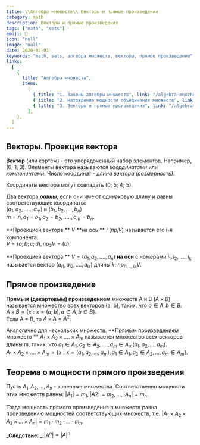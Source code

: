 ```yaml
---
title: \\Алгебра множеств\\ Векторы и прямые произведения
category: math
description: Векторы и прямые произведения
tags: ["math", "sets"]
emoji: 🧮
icon: "null"
image: "null"
date: 2020-08-01
keywords: "math, sets, алгебра множеств, векторы, прямое произведение"
links:
  [
    {
      title: "Алгебра множеств",
      items:
        [
          { title: "1. Законы алгебры множеств", link: "/algebra-mnozhestv-zakony-algebry-mnozhestv" },
          { title: "2. Нахождение мощности объединения множеств", link: "/algebra-mnozhestv-nahozhdenie-moshhnosti-obedineniya-mnozhestv" },
          { title: "3. Векторы и прямые произведения", link: "/algebra-mnozhestv-vektory-i-pryamye-proizvedeniya" }
        ],
    },
  ]
---
```


## Векторы. Проекция вектора

**Вектор** (или кортеж) - это упорядоченный набор элементов. Например, (0; 1; 3). Элементы вектора называются _координатами_ или _компонентами_. Число координат - _длина вектора (размерность)_.

Координаты вектора могут совпадать (0; 5; 4; 5).

Два вектора **_равны_**, если они имеют одинаковую длину и равны соответствующие координаты:  
$(а_1, а_2, ....., а_m)$ и $(b_1, b_2, ...., b_n)$  
$m = n, a_1 = b_1, a_2 = b_2, ....., a_m = b_n.$

**Проекцией вектора ** $V$ **на ось ** $i$ $(пр_i V)$ называется его i-я компонента.  
$V = (a; b; c; d),  пр_2 V = (b)$.

**Проекцией вектора ** $V = (a_1, a_2, ...., a_n)$ **на оси** с номерами $i_1, i_2,...., i_k$ называется вектор $(a_{i1}, a_{i2}, ...., a_{ik})$ длины $k$: $пр_{i1,..,ik} V$.

## Прямое произведение

**Прямым (декартовым) произведением** множеств A и B $( A \times B )$ называется множество всех векторов (a; b), таких, что $a \in А, b \in В$:  
$A \times B = \left\{ { x : x = (a; b), a \in А, b \in В} \right\}$.  
Если A = B, то $A \times A = A^2$.  

Аналогично для нескольких множеств. **Прямым произведением множеств ** $A_1 \times A_2 \times .... \times A_m$ называется множество всех векторов длины m, таких, что $a_1 \in А_1, a_2 \in А_2, ...., a_m \in A_m (a_1, a_2, ..., a_m)$.  
$A_1 \times A_2 \times .... \times A_m = \left\{ {x: x=(a_1, a_2, ..., a_m), a_1 \in A_1, a_2 \in A_2, ..., a_m \in A_m} \right\}$.

## Теорема о мощности прямого произведения

Пусть $A_1, A_2, ..., A_n$ - конечные множества. Соответственно мощности этих множеств равны: $\left| A_1 \right| = m_1, \left| A2 \right| = m_2, ..., \left| A_n \right| = m_n$.

Тогда мощность прямого произведения n множеств равна произведению мощностей соответствующих множеств, т.е. $\left| A_1 \times A_2 \times A_3 \times ... \times A_n \right| = m_1 \cdot m_2 \cdot ... \cdot m_n$.

**_Следствие: _** $\left| A^n \right| = \left| A \right|^n$
